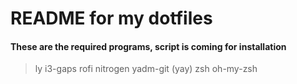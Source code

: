 # README for my dotfiles

#### These are the required programs, script is coming for installation

> ly
> i3-gaps
> rofi
> nitrogen
> yadm-git (yay)
> zsh
> oh-my-zsh
